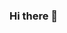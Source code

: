 ### Hi there 👋

<!--
**LZNeill/LZNeill** is a ✨ _special_ ✨ repository because its `README.md` (this file) appears on your GitHub profile.

Here are some ideas to get you started:

- 🔭 I’m a first year Computer Science major.
- 🌱 I’m currently learning Python.

-->
